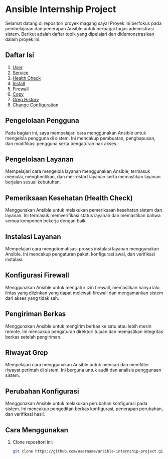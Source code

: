# Ansible Internship Project

Selamat datang di repositori proyek magang saya! Proyek ini berfokus pada pembelajaran dan penerapan Ansible untuk berbagai tugas administrasi sistem. Berikut adalah daftar topik yang dipelajari dan didemonstrasikan dalam proyek ini:

## Daftar Isi

1. [User](%Ansible/tree/main/user_mod)
2. [Service](#service)
3. [Health Check](#monitor)
4. [Install](#apt)
5. [Firewall](#firewall)
6. [Copy](#copy)
7. [Grep History](#history)
8. [Change Configuration](#configure)

## Pengelolaan Pengguna

Pada bagian ini, saya mempelajari cara menggunakan Ansible untuk mengelola pengguna di sistem. Ini mencakup pembuatan, penghapusan, dan modifikasi pengguna serta pengaturan hak akses.

## Pengelolaan Layanan

Mempelajari cara mengelola layanan menggunakan Ansible, termasuk memulai, menghentikan, dan me-restart layanan serta memastikan layanan berjalan sesuai kebutuhan.

## Pemeriksaan Kesehatan (Health Check)

Menggunakan Ansible untuk melakukan pemeriksaan kesehatan sistem dan layanan. Ini termasuk memverifikasi status layanan dan memastikan bahwa semua komponen bekerja dengan baik.

## Instalasi Layanan

Mempelajari cara mengotomatisasi proses instalasi layanan menggunakan Ansible. Ini mencakup pengaturan paket, konfigurasi awal, dan verifikasi instalasi.

## Konfigurasi Firewall

Menggunakan Ansible untuk mengatur izin firewall, memastikan hanya lalu lintas yang diizinkan yang dapat melewati firewall dan mengamankan sistem dari akses yang tidak sah.

## Pengiriman Berkas

Menggunakan Ansible untuk mengirim berkas ke satu atau lebih mesin remote. Ini mencakup pengaturan direktori tujuan dan memastikan integritas berkas setelah pengiriman.

## Riwayat Grep

Mempelajari cara menggunakan Ansible untuk mencari dan memfilter riwayat perintah di sistem. Ini berguna untuk audit dan analisis penggunaan sistem.

## Perubahan Konfigurasi

Menggunakan Ansible untuk melakukan perubahan konfigurasi pada sistem. Ini mencakup pengeditan berkas konfigurasi, penerapan perubahan, dan verifikasi hasil.

## Cara Menggunakan

1. Clone repositori ini:
   ```bash
   git clone https://github.com/username/ansible-internship-project.git
